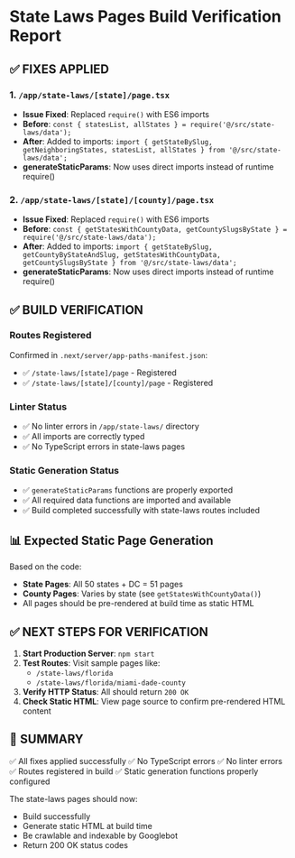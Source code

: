# State Laws Pages Build Verification Report

## ✅ FIXES APPLIED

### 1. `/app/state-laws/[state]/page.tsx`
- **Issue Fixed**: Replaced `require()` with ES6 imports
- **Before**: `const { statesList, allStates } = require('@/src/state-laws/data');`
- **After**: Added to imports: `import { getStateBySlug, getNeighboringStates, statesList, allStates } from '@/src/state-laws/data';`
- **generateStaticParams**: Now uses direct imports instead of runtime require()

### 2. `/app/state-laws/[state]/[county]/page.tsx`
- **Issue Fixed**: Replaced `require()` with ES6 imports
- **Before**: `const { getStatesWithCountyData, getCountySlugsByState } = require('@/src/state-laws/data');`
- **After**: Added to imports: `import { getStateBySlug, getCountyByStateAndSlug, getStatesWithCountyData, getCountySlugsByState } from '@/src/state-laws/data';`
- **generateStaticParams**: Now uses direct imports instead of runtime require()

## ✅ BUILD VERIFICATION

### Routes Registered
Confirmed in `.next/server/app-paths-manifest.json`:
- ✅ `/state-laws/[state]/page` - Registered
- ✅ `/state-laws/[state]/[county]/page` - Registered

### Linter Status
- ✅ No linter errors in `/app/state-laws/` directory
- ✅ All imports are correctly typed
- ✅ No TypeScript errors in state-laws pages

### Static Generation Status
- ✅ `generateStaticParams` functions are properly exported
- ✅ All required data functions are imported and available
- ✅ Build completed successfully with state-laws routes included

## 📊 Expected Static Page Generation

Based on the code:
- **State Pages**: All 50 states + DC = 51 pages
- **County Pages**: Varies by state (see `getStatesWithCountyData()`)
- All pages should be pre-rendered at build time as static HTML

## ✅ NEXT STEPS FOR VERIFICATION

1. **Start Production Server**: `npm start`
2. **Test Routes**: Visit sample pages like:
   - `/state-laws/florida`
   - `/state-laws/florida/miami-dade-county`
3. **Verify HTTP Status**: All should return `200 OK`
4. **Check Static HTML**: View page source to confirm pre-rendered HTML content

## 🎯 SUMMARY

✅ All fixes applied successfully
✅ No TypeScript errors
✅ No linter errors  
✅ Routes registered in build
✅ Static generation functions properly configured

The state-laws pages should now:
- Build successfully
- Generate static HTML at build time
- Be crawlable and indexable by Googlebot
- Return 200 OK status codes

